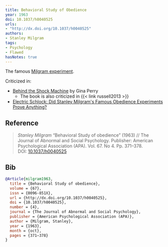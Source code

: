 ```yaml
---
title: Behavioral Study of Obedience
year: 1963
doi: 10.1037/h0040525
urls:
- "http://dx.doi.org/10.1037/h0040525"
authors:
- Stanley Milgram
tags:
- Psychology
- Flawed
hasNotes: true
---
```


The famous [Milgram experiment](https://en.wikipedia.org/wiki/Milgram_experiment).

Criticized in:

* [Behind the Shock Machine](https://www.goodreads.com/book/show/13633337) by Gina Perry
  * The book is also criticized in {{< link russell2013 >}}
* [Electric Schlock: Did Stanley Milgram's Famous Obedience Experiments Prove Anything?](https://psmag.com/social-justice/electric-schlock-65377)

## Reference

> <i>Stanley Milgram</i> “Behavioral Study of obedience” (1963) // The Journal of Abnormal and Social Psychology. Publisher: American Psychological Association (APA). Vol.&nbsp;67. No&nbsp;4. Pp.&nbsp;371–378. DOI:&nbsp;<a href='https://doi.org/10.1037/h0040525'>10.1037/h0040525</a>

## Bib

```bib
@Article{milgram1963,
  title = {Behavioral Study of obedience},
  volume = {67},
  issn = {0096-851X},
  url = {http://dx.doi.org/10.1037/h0040525},
  doi = {10.1037/h0040525},
  number = {4},
  journal = {The Journal of Abnormal and Social Psychology},
  publisher = {American Psychological Association (APA)},
  author = {Milgram, Stanley},
  year = {1963},
  month = {oct},
  pages = {371–378}
}
```
